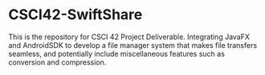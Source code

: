 # CSCI42-SwiftShare
 This is the repository for CSCI 42 Project Deliverable. Integrating JavaFX and AndroidSDK to develop a file manager system that makes file transfers seamless, and potentially include miscellaneous features such as conversion and compression.

